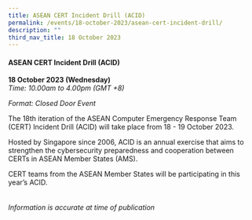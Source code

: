 ```yaml
---
title: ASEAN CERT Incident Drill (ACID)
permalink: /events/18-october-2023/asean-cert-incident-drill/
description: ""
third_nav_title: 18 October 2023
---
```

#### **ASEAN CERT Incident Drill (ACID)**

**18 October 2023 (Wednesday)**  
*Time: 10.00am to 4.00pm (GMT +8)*

*Format: Closed Door Event*

The 18th iteration of the ASEAN Computer Emergency Response Team (CERT) Incident Drill (ACID) will take place from 18 - 19 October 2023.

Hosted by Singapore since 2006, ACID is an annual exercise that aims to strengthen the cybersecurity preparedness and cooperation between CERTs in ASEAN Member States (AMS).

CERT teams from the ASEAN Member States will be participating in this year’s ACID.
<br><br><br>
*Information is accurate at time of publication*